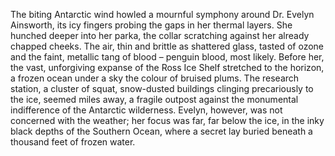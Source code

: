 The biting Antarctic wind howled a mournful symphony around Dr. Evelyn Ainsworth, its icy fingers probing the gaps in her thermal layers.  She hunched deeper into her parka, the collar scratching against her already chapped cheeks.  The air, thin and brittle as shattered glass, tasted of ozone and the faint, metallic tang of blood – penguin blood, most likely.  Before her, the vast, unforgiving expanse of the Ross Ice Shelf stretched to the horizon, a frozen ocean under a sky the colour of bruised plums.  The research station, a cluster of squat, snow-dusted buildings clinging precariously to the ice, seemed miles away, a fragile outpost against the monumental indifference of the Antarctic wilderness.  Evelyn, however, was not concerned with the weather; her focus was far, far below the ice, in the inky black depths of the Southern Ocean, where a secret lay buried beneath a thousand feet of frozen water.
